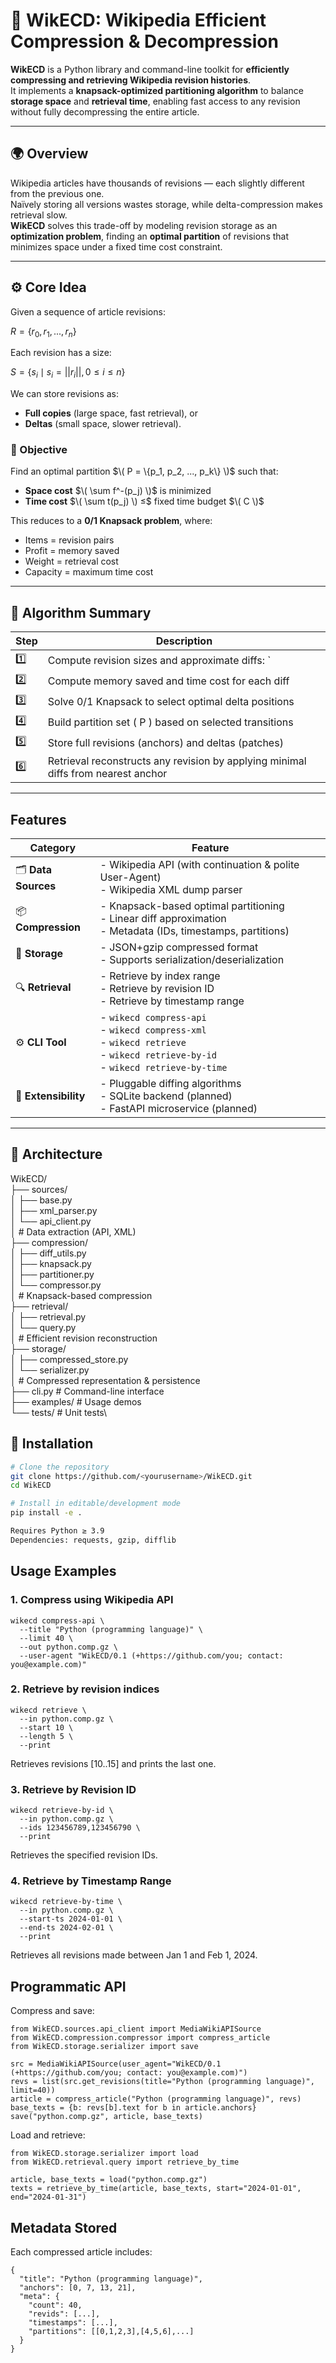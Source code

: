 # 🧠 WikECD: Wikipedia Efficient Compression & Decompression

**WikECD** is a Python library and command-line toolkit for **efficiently compressing and retrieving Wikipedia revision histories**.  
It implements a **knapsack-optimized partitioning algorithm** to balance **storage space** and **retrieval time**, enabling fast access to any revision without fully decompressing the entire article.

---

## 🌍 Overview

Wikipedia articles have thousands of revisions — each slightly different from the previous one.  
Naïvely storing all versions wastes storage, while delta-compression makes retrieval slow.  
**WikECD** solves this trade-off by modeling revision storage as an **optimization problem**, finding an **optimal partition** of revisions that minimizes space under a fixed time cost constraint.

---

## ⚙️ Core Idea

Given a sequence of article revisions:


$R = \{r_0, r_1, ..., r_n\}$


Each revision has a size:


$S = \{s_i \mid s_i = ||r_i||, 0 \le i \le n\}$

We can store revisions as:
- **Full copies** (large space, fast retrieval), or
- **Deltas** (small space, slower retrieval).

### 🎯 Objective
Find an optimal partition $\( P = \{p_1, p_2, ..., p_k\} \)$ such that:

- **Space cost** $\( \sum f^-(p_j) \)$ is minimized  
- **Time cost** $\( \sum t(p_j) \) ≤$ fixed time budget $\( C \)$

This reduces to a **0/1 Knapsack problem**, where:
- Items = revision pairs  
- Profit = memory saved  
- Weight = retrieval cost  
- Capacity = maximum time cost

---

## 🧮 Algorithm Summary

| Step | Description |
|------|--------------|
| 1️⃣ | Compute revision sizes and approximate diffs: `||dr_i|| ≈ 2|s_i - s_{i-1}|` |
| 2️⃣ | Compute memory saved and time cost for each diff |
| 3️⃣ | Solve 0/1 Knapsack to select optimal delta positions |
| 4️⃣ | Build partition set \( P \) based on selected transitions |
| 5️⃣ | Store full revisions (anchors) and deltas (patches) |
| 6️⃣ | Retrieval reconstructs any revision by applying minimal diffs from nearest anchor |

---

## Features

| Category | Feature |
|-----------|----------|
| 🗂️ **Data Sources** | - Wikipedia API (with continuation & polite User-Agent)<br>- Wikipedia XML dump parser |
| 📦 **Compression** | - Knapsack-based optimal partitioning<br>- Linear diff approximation<br>- Metadata (IDs, timestamps, partitions) |
| 💾 **Storage** | - JSON+gzip compressed format<br>- Supports serialization/deserialization |
| 🔍 **Retrieval** | - Retrieve by index range<br>- Retrieve by revision ID<br>- Retrieve by timestamp range |
| ⚙️ **CLI Tool** | - `wikecd compress-api`<br>- `wikecd compress-xml`<br>- `wikecd retrieve`<br>- `wikecd retrieve-by-id`<br>- `wikecd retrieve-by-time` |
| 🧠 **Extensibility** | - Pluggable diffing algorithms<br>- SQLite backend (planned)<br>- FastAPI microservice (planned) |

---

## 🧱 Architecture

WikECD/\
├── sources/\
│   ├── base.py\
│   ├── xml_parser.py\
│   └── api_client.py\
│       # Data extraction (API, XML)\
├── compression/\
│   ├── diff_utils.py\
│   ├── knapsack.py\
│   ├── partitioner.py\
│   └── compressor.py\
│       # Knapsack-based compression\
├── retrieval/\
│   ├── retrieval.py\
│   └── query.py\
│       # Efficient revision reconstruction\
├── storage/\
│   ├── compressed_store.py\
│   └── serializer.py\
│       # Compressed representation & persistence\
├── cli.py               # Command-line interface\
├── examples/            # Usage demos\
└── tests/               # Unit tests\

## 🚀 Installation

```bash
# Clone the repository
git clone https://github.com/<yourusername>/WikECD.git
cd WikECD

# Install in editable/development mode
pip install -e .

Requires Python ≥ 3.9
Dependencies: requests, gzip, difflib
```
## Usage Examples
### 1. Compress using Wikipedia API
```
wikecd compress-api \
  --title "Python (programming language)" \
  --limit 40 \
  --out python.comp.gz \
  --user-agent "WikECD/0.1 (+https://github.com/you; contact: you@example.com)"
```
### 2. Retrieve by revision indices
```
wikecd retrieve \
  --in python.comp.gz \
  --start 10 \
  --length 5 \
  --print
```
Retrieves revisions [10..15] and prints the last one.

### 3. Retrieve by Revision ID
```
wikecd retrieve-by-id \
  --in python.comp.gz \
  --ids 123456789,123456790 \
  --print
```

Retrieves the specified revision IDs.

### 4. Retrieve by Timestamp Range
```
wikecd retrieve-by-time \
  --in python.comp.gz \
  --start-ts 2024-01-01 \
  --end-ts 2024-02-01 \
  --print
```

Retrieves all revisions made between Jan 1 and Feb 1, 2024.

## Programmatic API

Compress and save:
```
from WikECD.sources.api_client import MediaWikiAPISource
from WikECD.compression.compressor import compress_article
from WikECD.storage.serializer import save

src = MediaWikiAPISource(user_agent="WikECD/0.1 (+https://github.com/you; contact: you@example.com)")
revs = list(src.get_revisions(title="Python (programming language)", limit=40))
article = compress_article("Python (programming language)", revs)
base_texts = {b: revs[b].text for b in article.anchors}
save("python.comp.gz", article, base_texts)
```

Load and retrieve:
```
from WikECD.storage.serializer import load
from WikECD.retrieval.query import retrieve_by_time

article, base_texts = load("python.comp.gz")
texts = retrieve_by_time(article, base_texts, start="2024-01-01", end="2024-01-31")
```
## Metadata Stored

Each compressed article includes:
```
{
  "title": "Python (programming language)",
  "anchors": [0, 7, 13, 21],
  "meta": {
    "count": 40,
    "revids": [...],
    "timestamps": [...],
    "partitions": [[0,1,2,3],[4,5,6],...]
  }
}
```

